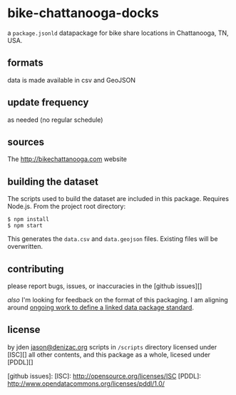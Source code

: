 # bike-chattanooga-docks
a `package.jsonld` datapackage for bike share locations in Chattanooga, TN, USA.


## formats
data is made available in csv and GeoJSON


## update frequency
as needed (no regular schedule)


## sources
The http://bikechattanooga.com website


## building the dataset
The scripts used to build the dataset are included in this package. Requires Node.js.
From the project root directory:
```console
$ npm install
$ npm start
```
This generates the `data.csv` and `data.geojson` files. Existing files will be overwritten.


## contributing
please report bugs, issues, or inaccuracies in the [github issues][]

*also* I'm looking for feedback on the format of this packaging. I am aligning around [ongoing work to define a linked data package standard](https://github.com/dataprotocols/dataprotocols/issues/110).

## license
by jden <jason@denizac.org>
scripts in `/scripts` directory licensed under [ISC][]
all other contents, and this package as a whole, licesed under [PDDL][]


[github issues]: 
[ISC]: http://opensource.org/licenses/ISC
[PDDL]: http://www.opendatacommons.org/licenses/pddl/1.0/
